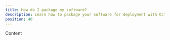 ```yaml
---
title: How do I package my software?
description: Learn how to package your software for deployment with Octopus Deploy.
position: 40
---
```


Content